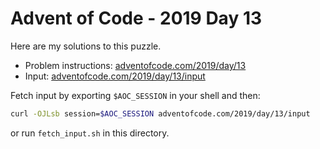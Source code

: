 # Advent of Code - 2019 Day 13
Here are my solutions to this puzzle.

* Problem instructions: [adventofcode.com/2019/day/13](https://adventofcode.com/2019/day/13)
* Input: [adventofcode.com/2019/day/13/input](https://adventofcode.com/2019/day/13/input)

Fetch input by exporting `$AOC_SESSION` in your shell and then:
```bash
curl -OJLsb session=$AOC_SESSION adventofcode.com/2019/day/13/input
```

or run `fetch_input.sh` in this directory.
